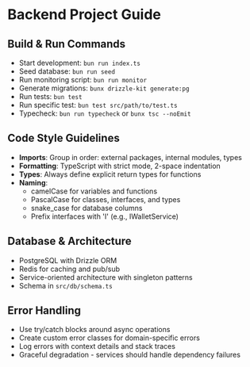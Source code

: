 # Backend Project Guide

## Build & Run Commands
- Start development: `bun run index.ts`
- Seed database: `bun run seed`  
- Run monitoring script: `bun run monitor`
- Generate migrations: `bunx drizzle-kit generate:pg`
- Run tests: `bun test`
- Run specific test: `bun test src/path/to/test.ts`
- Typecheck: `bun run typecheck` or `bunx tsc --noEmit`

## Code Style Guidelines
- **Imports**: Group in order: external packages, internal modules, types
- **Formatting**: TypeScript with strict mode, 2-space indentation
- **Types**: Always define explicit return types for functions
- **Naming**: 
  - camelCase for variables and functions
  - PascalCase for classes, interfaces, and types
  - snake_case for database columns
  - Prefix interfaces with 'I' (e.g., IWalletService)

## Database & Architecture
- PostgreSQL with Drizzle ORM
- Redis for caching and pub/sub
- Service-oriented architecture with singleton patterns
- Schema in `src/db/schema.ts`

## Error Handling
- Use try/catch blocks around async operations 
- Create custom error classes for domain-specific errors
- Log errors with context details and stack traces
- Graceful degradation - services should handle dependency failures